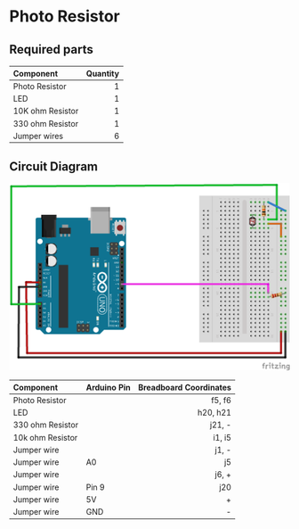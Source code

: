 # Photo Resistor

## Required parts

| Component | Quantity |
| :--------- | -------: |
| Photo Resistor | 1 |
| LED       | 1 |
| 10K ohm Resistor  | 1 |
| 330 ohm Resistor | 1 |
| Jumper wires | 6 |

## Circuit Diagram

![](experiments/photo_resistor/images/photo_resistor_bb.png)

| Component | Arduino Pin | Breadboard Coordinates |
| :----------------- | -------------- | -----------------------: |
| Photo Resistor | | f5, f6 |
| LED | | h20, h21 |
| 330 ohm Resistor | | j21, - |
| 10k ohm Resistor | | i1, i5 |
| Jumper wire | | j1, - |
| Jumper wire | A0 | j5 |
| Jumper wire | | j6, + |
| Jumper wire | Pin 9 | j20 |
| Jumper wire | 5V | + |
| Jumper wire | GND | - |